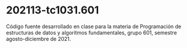 # 202113-tc1031.601
Código fuente desarrollado en clase para la materia de Programación de estructuras de datos y algoritmos fundamentales, grupo 601, semestre agosto-diciembre de 2021.
